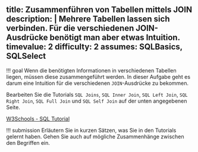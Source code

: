 title: Zusammenführen von Tabellen mittels JOIN
description: |
  Mehrere Tabellen lassen sich verbinden. Für die verschiedenen JOIN-Ausdrücke benötigt man aber 
  etwas Intuition.
timevalue: 2
difficulty: 2
assumes: SQLBasics, SQLSelect
---
!!! goal
    Wenn die benötigten Informationen in verschiedenen Tabellen liegen, müssen diese 
    zusammengeführt werden. In dieser Aufgabe geht es darum eine Intuition für die verschiedenen 
    `JOIN`-Ausdrücke zu bekommen.
    
Bearbeiten Sie die Tutorials `SQL Joins`, `SQL Inner Join`, `SQL Left Join`, `SQL Right Join`, 
`SQL Full Join` und `SQL Self Join` auf der unten angegebenen Seite. 

[W3Schools - SQL Tutorial](https://www.w3schools.com/sql/default.asp)

!!! submission
    Erläutern Sie in kurzen Sätzen, was Sie in den Tutorials gelernt haben. 
    Gehen Sie auch auf mögliche Zusammenhänge zwischen den Begriffen ein.